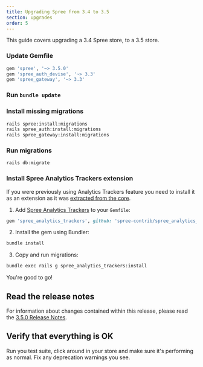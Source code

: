 ```yaml
---
title: Upgrading Spree from 3.4 to 3.5
section: upgrades
order: 5
---
```


This guide covers upgrading a 3.4 Spree store, to a 3.5 store.

### Update Gemfile

```ruby
gem 'spree', '~> 3.5.0'
gem 'spree_auth_devise', '~> 3.3'
gem 'spree_gateway', '~> 3.3'
```

### Run `bundle update`

### Install missing migrations

```bash
rails spree:install:migrations
rails spree_auth:install:migrations
rails spree_gateway:install:migrations
```

### Run migrations

```bash
rails db:migrate
```

### Install Spree Analytics Trackers extension

If you were previously using Analytics Trackers feature you need to install it as an extension
as it was [extracted from the core](https://github.com/spree/spree/pull/8408).

1. Add [Spree Analytics Trackers](https://github.com/spree-contrib/spree_analytics_trackers) to your `Gemfile`:

```ruby
gem 'spree_analytics_trackers', github: 'spree-contrib/spree_analytics_trackers'
```

2. Install the gem using Bundler:

```bash
bundle install
```

3. Copy and run migrations:

```bash
bundle exec rails g spree_analytics_trackers:install
```

You're good to go!

## Read the release notes

For information about changes contained within this release, please read the [3.5.0 Release Notes](http://guides.spreecommerce.org/release_notes/spree_3_5_0.html).

## Verify that everything is OK

Run you test suite, click around in your store and make sure it's performing as normal. Fix any deprecation warnings you see.
